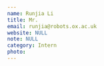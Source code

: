 ```yaml
---
name: Runjia Li
title: Mr.
email: runjia@robots.ox.ac.uk
website: NULL
note: NULL
category: Intern
photo: 
---
```

